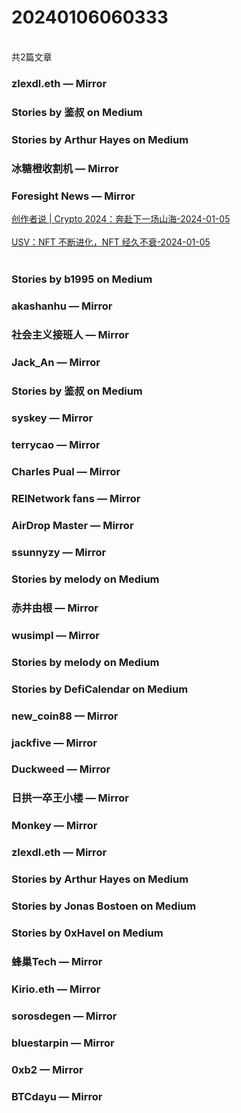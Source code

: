<h1>20240106060333</h1><br/>共2篇文章






###  zlexdl.eth — Mirror







###  Stories by 鉴叔 on Medium









###  Stories by Arthur Hayes on Medium











###  冰糖橙收割机 — Mirror

















###  Foresight News — Mirror

<a target=_blank rel=nofollow href="https://mirror.xyz/foresightnews.eth/RyxxjdWwwtmVi-ZZg--gWq0QyZQUQQIIi2QUZQivGh4" >创作者说 | Crypto 2024：奔赴下一场山海-2024-01-05</a><br/><br/><a target=_blank rel=nofollow href="https://mirror.xyz/foresightnews.eth/fY7z2FZl_p_W2tlyJxl-3pwOvtYr_5e6YUfYrpT7GZ0" >USV：NFT 不断进化，NFT 经久不衰-2024-01-05</a><br/><br/>







###  Stories by b1995 on Medium













###  akashanhu — Mirror

















###  社会主义接班人 — Mirror









###  Jack_An — Mirror









###  Stories by 鉴叔 on Medium















###  syskey — Mirror















###  terrycao — Mirror



















###  Charles Pual — Mirror















###  REINetwork fans — Mirror



















###  AirDrop Master — Mirror



















###  ssunnyzy — Mirror













###  Stories by melody on Medium











###  赤井由根 — Mirror













###  wusimpl — Mirror









###  Stories by melody on Medium







###  Stories by DefiCalendar on Medium











###  new_coin88 — Mirror



















###  jackfive — Mirror

















###  Duckweed — Mirror









###  日拱一卒王小楼 — Mirror





























###  Monkey — Mirror





























###  zlexdl.eth — Mirror







###  Stories by Arthur Hayes on Medium









###  Stories by Jonas Bostoen on Medium











###  Stories by 0xHavel on Medium









###  蜂巢Tech — Mirror















###  Kirio.eth — Mirror















###  sorosdegen — Mirror

























###  bluestarpin — Mirror









###  0xb2 — Mirror





















###  BTCdayu — Mirror





